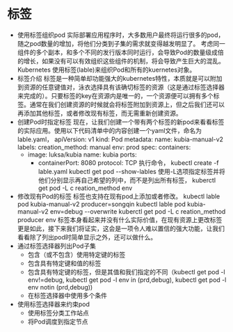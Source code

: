 # 标签
* 使用标签组织pod
实际部署应用程序时，大多数用户最终将运行很多的pod，随之pod数量的增加，将他们分类到子集的需求就变得越发明显了。
考虑同一组件的多个副本，和多个不同的发行版本同时运行，会导致Pod的数量级成倍的增长，如果没有可以有效组织这些组件的机制，将会导致产生巨大的混乱。
Kubernetes 使用标签(lable)来组织Pod和所有的kuernetes对象。
* 标签介绍
标签是一种简单却功能强大的kubernetes特性，本质就是可以附加到资源的任意键值对，泳衣选择具有该确切标签的资源（这是通过标签选择器来完成的）。只要标签的key在资源内是唯一的，一个资源便可以拥有多个标签。通常在我们创建资源的时候就会将标签附加到资源上，但之后我们还可以再添加其他标签，或者修改现有标签，而无需重新创建资源。
* 创建Pod时指定标签
现在，让我们创建一个带有两个标签的新pod来看看标签的实际应用。使用以下代码清单中的内容创建一个yaml文件，命名为lable.yaml，
apiVersion: v1
kind: Pod
metadata:
  name: kubia-manual-v2
  labels:
    creation_method: manual
    env: prod
spec:
  containers:
  - image: luksa/kubia
    name: kubia
    ports:
    - containerPort: 8080
      protocol: TCP
执行命令， 
kubectl create -f lable.yaml
kubectl get pod --show-lables
使用-L选项指定标签并将他们分别显示再自己希望的列中，而不是列出所有标签，
kuberctl get pod -L c reation_method env 
* 修改现有Pod的标签
标签也支持在现有pod上添加或者修改。
kubectl lable pod kubia-manual-v2 producer=songqin
kubectl lable pod kubia-manual-v2 env=debug --overwrite
kuberctl get pod -L c reation_method producer env
标签本身看起来并没有什么实际价值，在现有资源上更改标签更是如此，接下来我们将证实，这会是一项令人难以置信的强大功能，让我们看看除了列出pod时简单显示之外，还可以做什么。
* 通过标签选择器列出Pod子集
   * 包含（或不包含）使用特定键的标签
   * 包含具有特定键和值的标签
   * 包含具有特定键的标签，但是其值和我们指定的不同（kubectl get pod -l env!=debug, kubectl get pod -l env in (prd,debug), kubectl get pod -l env notin (prd,debug))
   * 在标签选择器中使用多个条件
* 使用标签选择器来约束pod
   * 使用标签分类工作站点
   * 将Pod调度到指定节点
      
  